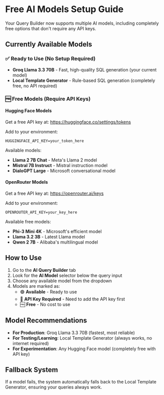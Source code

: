 # Free AI Models Setup Guide

Your Query Builder now supports multiple AI models, including completely free options that don't require any API keys.

## Currently Available Models

### ✅ Ready to Use (No Setup Required)
- **Groq Llama 3.3 70B** - Fast, high-quality SQL generation (your current model)
- **Local Template Generator** - Rule-based SQL generation (completely free, no API required)

### 🆓 Free Models (Require API Keys)

#### Hugging Face Models
Get a free API key at: https://huggingface.co/settings/tokens

Add to your environment:
```
HUGGINGFACE_API_KEY=your_token_here
```

Available models:
- **Llama 2 7B Chat** - Meta's Llama 2 model
- **Mistral 7B Instruct** - Mistral instruction model
- **DialoGPT Large** - Microsoft conversational model

#### OpenRouter Models
Get a free API key at: https://openrouter.ai/keys

Add to your environment:
```
OPENROUTER_API_KEY=your_key_here
```

Available free models:
- **Phi-3 Mini 4K** - Microsoft's efficient model
- **Llama 3.2 3B** - Latest Llama model
- **Qwen 2 7B** - Alibaba's multilingual model

## How to Use

1. Go to the **AI Query Builder** tab
2. Look for the **AI Model** selector below the query input
3. Choose any available model from the dropdown
4. Models are marked as:
   - 🟢 **Available** - Ready to use
   - 🔴 **API Key Required** - Need to add the API key first
   - 🆓 **Free** - No cost to use

## Model Recommendations

- **For Production**: Groq Llama 3.3 70B (fastest, most reliable)
- **For Testing/Learning**: Local Template Generator (always works, no internet required)
- **For Experimentation**: Any Hugging Face model (completely free with API key)

## Fallback System

If a model fails, the system automatically falls back to the Local Template Generator, ensuring your queries always work.